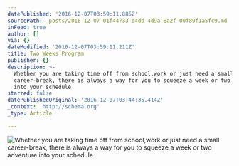 ```yaml
---
datePublished: '2016-12-07T03:59:11.885Z'
sourcePath: _posts/2016-12-07-01f44733-d4dd-4d9a-8a2f-00f89f1a5fc9.md
inFeed: true
author: []
via: {}
dateModified: '2016-12-07T03:59:11.211Z'
title: Two Weeks Program
publisher: {}
description: >-
  Whether you are taking time off from school,work or just need a small
  career-break, there is always a way for you to squeeze a week or two adventure
  into your schedule
starred: false
datePublishedOriginal: '2016-12-07T03:44:35.414Z'
_context: 'http://schema.org'
_type: Article

---
```

![Whether you are taking time off from school,work or just need a small career-break, there is always a way for you to squeeze a week or two adventure into your schedule](https://the-grid-user-content.s3-us-west-2.amazonaws.com/053ce097-03e2-4b4f-8e88-003d273bf417.jpg)